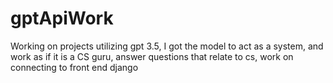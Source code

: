 # gptApiWork
Working on projects utilizing gpt 3.5, I got the model to act as a system, and work as if it is a CS guru, answer questions that relate to cs, work on connecting to front end django

